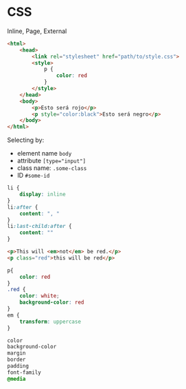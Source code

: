 # CSS

Inline, Page, External

```html
<html>
    <head>
        <link rel="stylesheet" href="path/to/style.css">
        <style>
            p {
                color: red
            }
        </style>
    </head>
    <body>
        <p>Esto será rojo</p>
        <p style="color:black">Esto será negro</p>
    </body>
</html>
```

Selecting by:
- element name `body`
- attribute `[type="input"]`
- class name: `.some-class`
- ID `#some-id`

```css
li {
    display: inline
}
li:after {
    content: ", "
}
li:last-child:after {
    content: ""
}
```

```html
<p>This will <em>not</em> be red.</p>
<p class="red">this will be red</p>
```

```css
p{
    color: red
}
.red {
    color: white;
    background-color: red
}
em {
    transform: uppercase
}
```

```css
color
background-color
margin
border
padding
font-family
@media
```